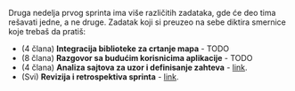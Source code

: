 Druga nedelja prvog sprinta ima više različitih zadataka, gde će deo tima rešavati jedne, a ne druge. Zadatak koji si preuzeo na sebe diktira smernice koje trebaš da pratiš:

- (4 člana) **Integracija biblioteke za crtanje mapa** - TODO
- (8 člana) **Razgovor sa budućim korisnicima aplikacije** - TODO
- (4 člana) **Analiza sajtova za uzor i definisanje zahteva** - [link](https://github.com/psw-ftn/supportive-information/blob/master/s1/w2/s1d-landing-page.md).
- (Svi) **Revizija i retrospektiva sprinta** - [link](https://github.com/psw-ftn/supportive-information/blob/master/s1/w2/s1e-review-retrospective.md).
